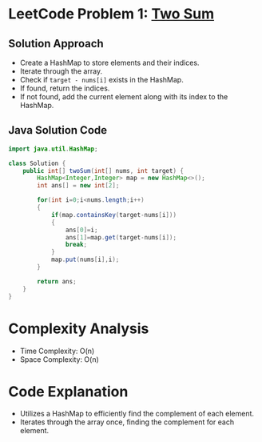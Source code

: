 # LeetCode Problem 1: [Two Sum](https://leetcode.com/problems/two-sum/)

## Solution Approach
- Create a HashMap to store elements and their indices.
- Iterate through the array.
- Check if `target - nums[i]` exists in the HashMap.
- If found, return the indices.
- If not found, add the current element along with its index to the HashMap.

## Java Solution Code

```java
import java.util.HashMap;

class Solution {
    public int[] twoSum(int[] nums, int target) {
        HashMap<Integer,Integer> map = new HashMap<>();
        int ans[] = new int[2];

        for(int i=0;i<nums.length;i++)
        {
            if(map.containsKey(target-nums[i]))
            {
                ans[0]=i;
                ans[1]=map.get(target-nums[i]);
                break;
            }
            map.put(nums[i],i);
        }

        return ans;
    }
}
```
# Complexity Analysis
- Time Complexity: O(n)
- Space Complexity: O(n)

# Code Explanation
- Utilizes a HashMap to efficiently find the complement of each element.
- Iterates through the array once, finding the complement for each element.
